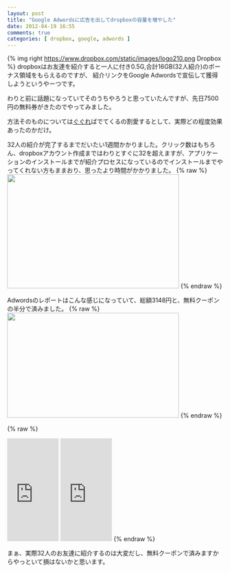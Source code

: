 ```yaml
---
layout: post
title: "Google Adwordsに広告を出してdropboxの容量を増やした"
date: 2012-04-19 16:55
comments: true
categories: [ dropbox, google, adwords ]
---
```

{% img right https://www.dropbox.com/static/images/logo210.png Dropbox %}
dropboxはお友達を紹介すると一人に付き0.5G,合計16GB(32人紹介)のボーナス領域をもらえるのですが、
紹介リンクをGoogle Adwordsで宣伝して獲得しようというやーつです。 

わりと前に話題になっていてそのうちやろうと思っていたんですが、先日7500円の無料券がきたのでやってみました。

<!-- more -->

方法そのものについては[ぐぐれ](https://www.google.co.jp/search?q=dropbox+adwords)ばでてくるの割愛するとして、実際どの程度効果あったのかだけ。  

32人の紹介が完了するまでだいたい1週間かかりました。クリック数はもちろん、dropboxアカウント作成まではわりとすぐに32を超えますが、アプリケーションのインストールまでが紹介プロセスになっているのでインストールまでやってくれない方もままおり、思ったより時間がかかりました。
{% raw %}
<a href="https://picasaweb.google.com/lh/photo/_3UcnSUifWztMUjrlCBTQfShcrc0A2PLHIWmf1KZ17Q?feat=embedwebsite"><img src="https://lh5.googleusercontent.com/-6jgIav3KkjI/T4_HBC8pBbI/AAAAAAAAHfw/bYKznoqUzQg/s400/dropbox-invite-status.png" height="266" width="400" /></a>
{% endraw %}

Adwordsのレポートはこんな感じになっていて、総額3148円と、無料クーポンの半分で済みました。 
{% raw %}
<a href="https://picasaweb.google.com/lh/photo/dgb33o2mwExVW_JMG64sbfShcrc0A2PLHIWmf1KZ17Q?feat=embedwebsite"><img src="https://lh5.googleusercontent.com/-nIOsHmq_Yi8/T4_HDB4Fo4I/AAAAAAAAHf4/q2SDsbeq0Qk/s400/adwords-report.png" height="245" width="400" /></a>
{% endraw %}

{% raw %}
<iframe src="http://rcm-jp.amazon.co.jp/e/cm?lt1=_blank&bc1=000000&IS2=1&bg1=FFFFFF&fc1=000000&lc1=0000FF&t=takuojp02-22&o=9&p=8&l=as4&m=amazon&f=ifr&ref=ss_til&asins=4774150428" style="width:120px;height:240px;" scrolling="no" marginwidth="0" marginheight="0" frameborder="0"></iframe>
<iframe src="http://rcm-jp.amazon.co.jp/e/cm?lt1=_blank&bc1=000000&IS2=1&bg1=FFFFFF&fc1=000000&lc1=0000FF&t=takuojp02-22&o=9&p=8&l=as4&m=amazon&f=ifr&ref=ss_til&asins=4881667971" style="width:120px;height:240px;" scrolling="no" marginwidth="0" marginheight="0" frameborder="0"></iframe>
{% endraw %}

まぁ、実際32人のお友達に紹介するのは大変だし、無料クーポンで済みますからやっといて損はないかと思います。
